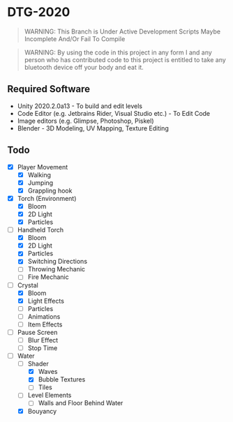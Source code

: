 # DTG-2020
> WARNING: This Branch is Under Active Development Scripts Maybe Incomplete And/Or Fail To Compile

> WARNING: By using the code in this project in any form I and any person who has contributed code to this project is entitled to take any bluetooth device off your body and eat it.
## Required Software
 - Unity 2020.2.0a13 - To build and edit levels
 - Code Editor (e.g. Jetbrains Rider, Visual Studio etc.) - To Edit Code
 - Image editors (e.g. Glimpse, Photoshop, Piskel)
 - Blender - 3D Modeling, UV Mapping, Texture Editing

## Todo
- [x] Player Movement
	- [x] Walking
	- [x] Jumping
	- [x] Grappling hook
- [x] Torch (Environment)
	- [x] Bloom
	- [x] 2D Light
	- [x] Particles
- [ ] Handheld Torch
	- [x] Bloom
	- [x] 2D Light
	- [x] Particles
	- [x] Switching Directions
	- [ ] Throwing Mechanic
	- [ ] Fire Mechanic
- [ ] Crystal
	- [x] Bloom
	- [x] Light Effects
	- [ ] Particles
	- [ ] Animations
	- [ ] Item Effects
- [ ] Pause Screen
	- [ ] Blur Effect
	- [ ] Stop Time
- [ ] Water
	- [ ] Shader
		- [x] Waves
		- [x] Bubble Textures 
		- [ ] Tiles
	- [ ] Level Elements
		- [ ] Walls and Floor Behind Water
	- [x] Bouyancy
